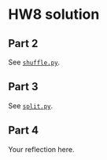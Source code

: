 HW8 solution
============

Part 2
------

See [`shuffle.py`](shuffle.py).

Part 3
------

See [`split.py`](split.py).

Part 4
------

Your reflection here.

